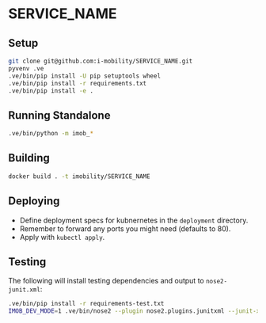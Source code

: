 # SERVICE_NAME

Setup
-----
```bash
git clone git@github.com:i-mobility/SERVICE_NAME.git
pyvenv .ve
.ve/bin/pip install -U pip setuptools wheel
.ve/bin/pip install -r requirements.txt
.ve/bin/pip install -e .
```

Running Standalone
------------------
```bash
.ve/bin/python -m imob_*
```

Building
--------
```bash
docker build . -t imobility/SERVICE_NAME
```

Deploying
---------
* Define deployment specs for kubnernetes in the `deployment` directory.
* Remember to forward any ports you might need (defaults to 80).
* Apply with `kubectl apply`.


Testing
-------
The following will install testing dependencies and output to `nose2-junit.xml`:

```bash
.ve/bin/pip install -r requirements-test.txt
IMOB_DEV_MODE=1 .ve/bin/nose2 --plugin nose2.plugins.junitxml --junit-xml --coverage SERVICE_NAME --with-coverage
```
